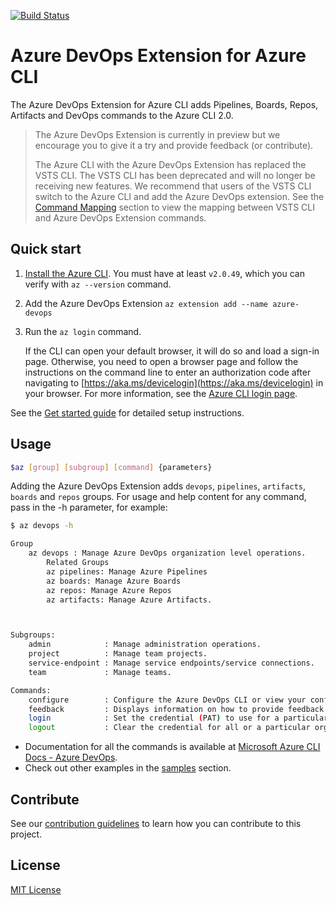 [![Build Status](https://dev.azure.com/ms/azure-devops-cli-extension/_apis/build/status/Azure%20DevOps%20CLI%20-%20Merge%20GitHub?branchName=master)](https://dev.azure.com/ms/azure-devops-cli-extension/_build/latest?definitionId=39&branchName=master)

# Azure DevOps Extension for Azure CLI

The Azure DevOps Extension for Azure CLI adds Pipelines, Boards, Repos, Artifacts and DevOps commands to the Azure CLI 2.0.

> The Azure DevOps Extension is currently in preview but we encourage you to give it a try and provide feedback (or contribute).
>
>The Azure CLI with the Azure DevOps Extension has replaced the VSTS CLI. The VSTS CLI has been deprecated and will no longer be receiving new features. We recommend that users of the VSTS CLI switch to the Azure CLI and add the Azure DevOps extension. See the [Command Mapping](/doc/command_mapping.md) section to view the mapping between VSTS CLI and Azure DevOps Extension commands.

## Quick start

1. [Install the Azure CLI](https://docs.microsoft.com/cli/azure/install-azure-cli). You must have at least `v2.0.49`, which you can verify with `az --version` command.

1. Add the Azure DevOps Extension `az extension add --name azure-devops`

1. Run the `az login` command.

    If the CLI can open your default browser, it will do so and load a sign-in page. Otherwise, you need to open a
    browser page and follow the instructions on the command line to enter an authorization code after navigating to
    [https://aka.ms/devicelogin](https://aka.ms/devicelogin) in your browser. For more information, see the
    [Azure CLI login page](https://docs.microsoft.com/cli/azure/authenticate-azure-cli?view=azure-cli-latest).

See the [Get started guide](/doc/getting_started.md) for detailed setup instructions.

## Usage

```bash
$az [group] [subgroup] [command] {parameters}
```

Adding the Azure DevOps Extension adds `devops`, `pipelines`, `artifacts`, `boards` and `repos` groups.
For usage and help content for any command, pass in the -h parameter, for example:

```bash
$ az devops -h

Group
    az devops : Manage Azure DevOps organization level operations.
        Related Groups
        az pipelines: Manage Azure Pipelines
        az boards: Manage Azure Boards
        az repos: Manage Azure Repos
        az artifacts: Manage Azure Artifacts.



Subgroups:
    admin            : Manage administration operations.
    project          : Manage team projects.
    service-endpoint : Manage service endpoints/service connections.
    team             : Manage teams.

Commands:
    configure        : Configure the Azure DevOps CLI or view your configuration.
    feedback         : Displays information on how to provide feedback to the Azure DevOps CLI team.
    login            : Set the credential (PAT) to use for a particular organization.
    logout           : Clear the credential for all or a particular organization.
```

- Documentation for all the commands is available at [Microsoft Azure CLI Docs - Azure DevOps](https://docs.microsoft.com/cli/azure/ext/azure-devops/?view=azure-cli-latest).
- Check out other examples in the [samples](/doc/samples.md) section.

## Contribute

See our [contribution guidelines](CONTRIBUTING.md) to learn how you can contribute to this project.

## License

[MIT License](LICENSE)
